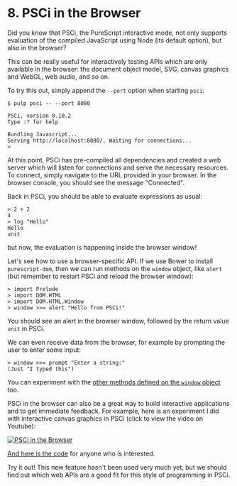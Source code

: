 # 8. PSCi in the Browser

Did you know that PSCi, the PureScript interactive mode, not only supports evaluation of the compiled JavaScript using Node (its default option), but also in the browser?

This can be really useful for interactively testing APIs which are only available in the browser: the document object model, SVG, canvas graphics and WebGL, web audio, and so on.

To try this out, simply append the `--port` option when starting `psci`:

```text
$ pulp psci -- --port 8080

PSCi, version 0.10.2
Type :? for help

Bundling Javascript...
Serving http://localhost:8080/. Waiting for connections...
>
```

At this point, PSCi has pre-compiled all dependencies and created a web server which will listen for connections and serve the necessary resources. To connect, simply navigate to the URL provided in your browser. In the browser console, you should see the message "Connected".

Back in PSCi, you should be able to evaluate expressions as usual:

```text
> 2 + 2
4
> log "Hello"
Hello
unit
```

but now, the evaluation is happening inside the browser window!

Let's see how to use a browser-specific API. If we use Bower to install `purescript-dom`, then we can run methods on the `window` object, like `alert` (but remember to restart PSCi and reload the browser window):

```text
> import Prelude
> import DOM.HTML
> import DOM.HTML.Window
> window >>= alert "Hello from PSCi!"
```

You should see an alert in the browser window, followed by the return value `unit` in PSCi.

We can even receive data from the browser, for example by prompting the user to enter some input:

```text
> window >>= prompt "Enter a string:"
(Just "I typed this")
```

You can experiment with the [other methods defined on the `window` object](https://pursuit.purescript.org/packages/purescript-dom/4.0.0/docs/DOM.HTML.Window#v:alert) too.

PSCi in the browser can also be a great way to build interactive applications and to get immediate feedback. For example, here is an experiment I did with interactive canvas graphics in PSCi (click to view the video on Youtube):

[![PSCi in the Browser](https://img.youtube.com/vi/SzoI1nD6cQE/0.jpg)](https://www.youtube.com/watch?v=SzoI1nD6cQE)

[And here is the code](https://github.com/paf31/psci-experiment) for anyone who is interested.

Try it out! This new feature hasn't been used very much yet, but we should find out which web APIs are a good fit for this style of programming in PSCi.
